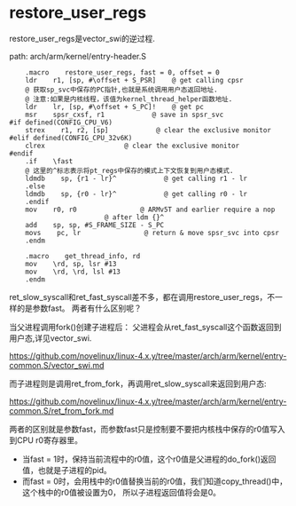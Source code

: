 restore_user_regs
========================================

restore_user_regs是vector_swi的逆过程.

path: arch/arm/kernel/entry-header.S
```
    .macro    restore_user_regs, fast = 0, offset = 0
    ldr    r1, [sp, #\offset + S_PSR]    @ get calling cpsr
    @ 获取sp_svc中保存的PC指针,也就是系统调用用户态返回地址.
    @ 注意:如果是内核线程，该值为kernel_thread_helper函数地址.
    ldr    lr, [sp, #\offset + S_PC]!    @ get pc
    msr    spsr_cxsf, r1            @ save in spsr_svc
#if defined(CONFIG_CPU_V6)
    strex    r1, r2, [sp]            @ clear the exclusive monitor
#elif defined(CONFIG_CPU_32v6K)
    clrex                    @ clear the exclusive monitor
#endif
    .if    \fast
    @ 这里的^标志表示将pt_regs中保存的模式上下文恢复到用户态模式.
    ldmdb    sp, {r1 - lr}^            @ get calling r1 - lr
    .else
    ldmdb    sp, {r0 - lr}^            @ get calling r0 - lr
    .endif
    mov    r0, r0                @ ARMv5T and earlier require a nop
                        @ after ldm {}^
    add    sp, sp, #S_FRAME_SIZE - S_PC
    movs    pc, lr                @ return & move spsr_svc into cpsr
    .endm

    .macro    get_thread_info, rd
    mov    \rd, sp, lsr #13
    mov    \rd, \rd, lsl #13
    .endm
```

ret_slow_syscall和ret_fast_syscall差不多，都在调用restore_user_regs，不一样的是参数fast。
两者有什么区别呢？

当父进程调用fork()创建子进程后：
父进程会从ret_fast_syscall这个函数返回到用户态,详见vector_swi.

https://github.com/novelinux/linux-4.x.y/tree/master/arch/arm/kernel/entry-common.S/vector_swi.md

而子进程则是调用ret_from_fork，再调用ret_slow_syscall来返回到用户态:

https://github.com/novelinux/linux-4.x.y/tree/master/arch/arm/kernel/entry-common.S/ret_from_fork.md

两者的区别就是参数fast，而参数fast只是控制要不要把内核栈中保存的r0值写入到CPU r0寄存器里。

* 当fast = 1时，保持当前流程中的r0值，这个r0值是父进程的do_fork()返回值，也就是子进程的pid。
* 而fast = 0时，会用栈中的r0值替换当前的r0值，我们知道copy_thread()中，这个栈中的r0值被设置为0，
  所以子进程返回值将会是0。